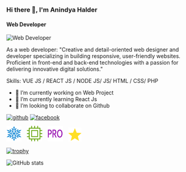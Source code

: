 ### Hi there 👋, I'm Anindya Halder
#### Web Developer
![Web Developer](https://arturssmirnovs.github.io/github-profile-readme-generator/images/Anindya.png)

As a web developer:
"Creative and detail-oriented web designer and developer specializing in building responsive, user-friendly websites. Proficient in front-end and back-end technologies with a passion for delivering innovative digital solutions."



Skills: VUE JS / REACT JS / NODE JS/ JS/ HTML / CSS/ PHP

- 🔭 I’m currently working on Web Project 
- 🌱 I’m currently learning React Js 
- 👯 I’m looking to collaborate on Github 


[<img src='https://cdn.jsdelivr.net/npm/simple-icons@3.0.1/icons/github.svg' alt='github' height='40'>](https://github.com/Anindya231220)  [<img src='https://cdn.jsdelivr.net/npm/simple-icons@3.0.1/icons/facebook.svg' alt='facebook' height='40'>](https://www.facebook.com/anindya.halder.50)  

<a href='https://archiveprogram.github.com/'><img src='https://raw.githubusercontent.com/acervenky/animated-github-badges/master/assets/acbadge.gif' width='40' height='40'></a> <a href='https://docs.github.com/en/developers'><img src='https://raw.githubusercontent.com/acervenky/animated-github-badges/master/assets/devbadge.gif' width='40' height='40'></a> <a href='https://github.com/pricing'><img src='https://raw.githubusercontent.com/acervenky/animated-github-badges/master/assets/pro.gif' width='40' height='40'></a> <a href='https://stars.github.com/'><img src='https://raw.githubusercontent.com/acervenky/animated-github-badges/master/assets/starbadge.gif' width='35' height='35'></a> 

[![trophy](https://github-profile-trophy.vercel.app/?username=Anindya231220)](https://github.com/ryo-ma/github-profile-trophy)

![GitHub stats](https://github-readme-stats.vercel.app/api?username=Anindya231220&show_icons=true)  
